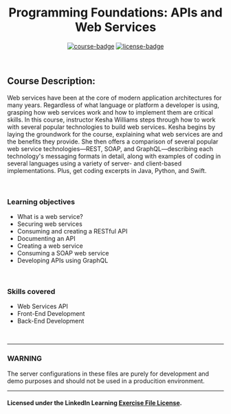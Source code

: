 <div align="center">

# Programming Foundations: APIs and Web Services

[![course-badge]][course-link]
[![license-badge]][LICENSE]

</div>

<!-- badge info -->
[course-badge]:https://img.shields.io/badge/learning-programming%20foundations-white?logo=Linkedin&labelColor=blue&style=for-the-badge
[course-link]:https://www.linkedin.com/learning/programming-foundations-apis-and-web-services "Programming Foundations: APIs and Web Services"
[license-badge]:https://img.shields.io/badge/learning-license-success?logo=Linkedin&labelColor=black&style=for-the-badge

<br>

## Course Description:
Web services have been at the core of modern application architectures for many years. Regardless of what language or platform a developer is using, grasping how web services work and how to implement them are critical skills. In this course, instructor Kesha Williams steps through how to work with several popular technologies to build web services. Kesha begins by laying the groundwork for the course, explaining what web services are and the benefits they provide. She then offers a comparison of several popular web service technologies—REST, SOAP, and GraphQL—describing each technology's messaging formats in detail, along with examples of coding in several languages using a variety of server- and client-based implementations. Plus, get coding excerpts in Java, Python, and Swift.

<br>

###  Learning objectives
- What is a web service?
- Securing web services
- Consuming and creating a RESTful API
- Documenting an API
- Creating a web service
- Consuming a SOAP web service
- Developing APIs using GraphQL

<br>

### Skills covered
- Web Services API
- Front-End Development
- Back-End Development

<br>

---
### WARNING
The server configurations in these files are purely for development and demo purposes and should not be used in a producition environment.

---
#### Licensed under the LinkedIn Learning [Exercise File License][LICENSE].

[LICENSE]:../../LICENSE "LinkedIn Learning License"
